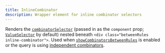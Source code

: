 ```yaml
---
title: InlineCombinator
description: Wrapper element for inline combinator selectors
---
```


Renders the [`combinatorSelector`](./querybuilder#combinatorselector) (passed in as the `component` prop; [`ValueSelector`](./valueselector) by default) nested beneath `<div class="betweenRules inline-combinator">`. Used when [`showCombinatorsBetweenRules`](./querybuilder#showcombinatorsbetweenrules) is enabled or the query is using [independent combinators](./querybuilder#independent-combinators).
